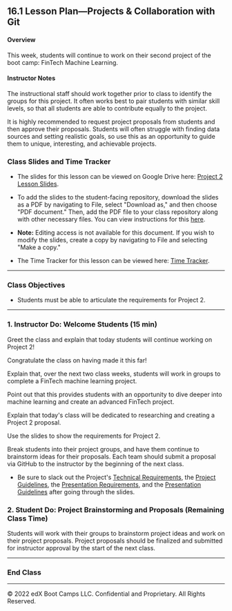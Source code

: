 ## 16.1 Lesson Plan—Projects & Collaboration with Git

#### Overview

This week, students will continue to work on their second project of the boot camp: FinTech Machine Learning.

#### Instructor Notes

The instructional staff should work together prior to class to identify the groups for this project. It often works best to pair students with similar skill levels, so that all students are able to contribute equally to the project.

It is highly recommended to request project proposals from students and then approve their proposals. Students will often struggle with finding data sources and setting realistic goals, so use this as an opportunity to guide them to unique, interesting, and achievable projects.

### Class Slides and Time Tracker

* The slides for this lesson can be viewed on Google Drive here: [Project 2 Lesson Slides](https://docs.google.com/presentation/d/1VdeDlNRo-0bwbs25mttFKnofPlWVDc4bItSCKMQ45OU/edit?usp=sharing).

* To add the slides to the student-facing repository, download the slides as a PDF by navigating to File, select "Download as," and then choose "PDF document." Then, add the PDF file to your class repository along with other necessary files. You can view instructions for this [here](https://docs.google.com/document/d/1XM90c4s9XjwZHjdUlwEMcv2iXcO_yRGx5p2iLZ3BGNI/edit?usp=sharing).

* **Note:** Editing access is not available for this document. If you wish to modify the slides, create a copy by navigating to File and selecting "Make a copy."

* The Time Tracker for this lesson can be viewed here: [Time Tracker](TimeTracker.xlsx).

---

### Class Objectives

* Students must be able to articulate the requirements for Project 2.

---

### 1. Instructor Do: Welcome Students (15 min)

Greet the class and explain that today students will continue working on Project 2!

Congratulate the class on having made it this far!

Explain that, over the next two class weeks, students will work in groups to complete a FinTech machine learning project.

Point out that this provides students with an opportunity to dive deeper into machine learning and create an advanced FinTech project.

Explain that today's class will be dedicated to researching and creating a Project 2 proposal.

Use the slides to show the requirements for Project 2.

Break students into their project groups, and have them continue to brainstorm ideas for their proposals. Each team should submit a proposal via GitHub to the instructor by the beginning of the next class.

* Be sure to slack out the Project's [Technical Requirements](../../../03-Projects/Project-02/TechnicalRequirements.md), the [Project Guidelines](../../../03-Projects/Project-02/ProjectGuidelines.md), the [Presentation Requirements](../../../03-Projects/Project-02/PresentationRequirements.md), and the [Presentation Guidelines](../../../03-Projects/Project-02/PresentationGuidelines.md) after going through the slides.

### 2. Student Do: Project Brainstorming and Proposals (Remaining Class Time)

Students will work with their groups to brainstorm project ideas and work on their project proposals. Project proposals should be finalized and submitted for instructor approval by the start of the next class.

---

### End Class

---

© 2022 edX Boot Camps LLC. Confidential and Proprietary. All Rights Reserved.
